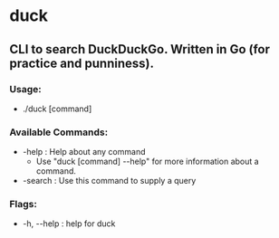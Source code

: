 # duck
## CLI to search DuckDuckGo. Written in Go (for practice and punniness).

### Usage:
  - ./duck [command]

### Available Commands:
  - -help : Help about any command
    - Use "duck [command] --help" for more information about a command.    
  - -search : Use this command to supply a query

### Flags:
  - -h, --help : help for duck
